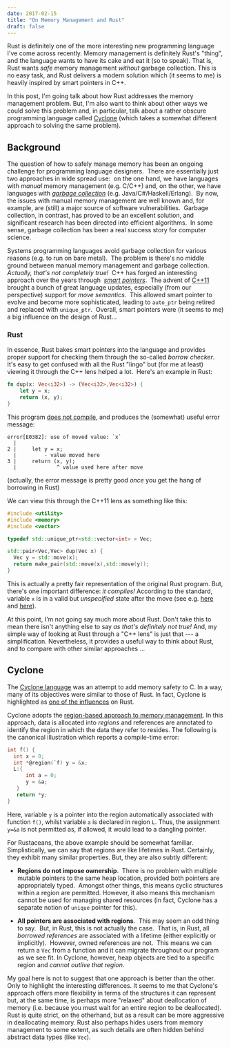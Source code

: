 ```yaml
---
date: 2017-02-15
title: "On Memory Management and Rust"
draft: false
---
```


Rust is definitely one of the more interesting new programming language I've come across recently. Memory management is definitely Rust's "thing", and the language wants to have its cake and eat it (so to speak). That is, Rust wants *safe* memory management *without* garbage collection. This is no easy task, and Rust delivers a modern solution which (it seems to me) is heavily inspired by smart pointers in C++.

In this post, I'm going talk about how Rust addresses the memory management problem. But, I'm also want to think about other ways we could solve this problem and, in particular, talk about a rather obscure programming language called [Cyclone](https://en.wikipedia.org/wiki/Cyclone_(programming_language)) (which takes a somewhat different approach to solving the same problem).

## Background
The question of how to safely manage memory has been an ongoing challenge for programming language designers.  There are essentially just two approaches in wide spread use:  on the one hand, we have languages with *manual* memory management (e.g. C/C++) and, on the other, we have languages with *[garbage collection](https://en.wikipedia.org/wiki/Garbage_collection_(computer_science))* (e.g. Java/C#/Haskell/Erlang).  By now, the issues with manual memory management are well known and, for example, are (still) a major source of software vulnerabilities.  Garbage collection, in contrast, has proved to be an excellent solution, and significant research has been directed into efficient algorithms.  In some sense, garbage collection has been a real success story for computer science.

Systems programming languages avoid garbage collection for various reasons (e.g. to run on bare metal).  The problem is there's no middle ground between manual memory management and garbage collection.  *Actually, that's not completely true!*  C++ has forged an interesting approach over the years through  [*smart pointers*](https://en.wikipedia.org/wiki/Smart_pointer).  The advent of [C++11](https://en.wikipedia.org/wiki/C%2B%2B11) brought a bunch of great language updates, especially (from our perspective) support for *move semantics*.  This allowed smart pointer to evolve and become more sophisticated, leading to `auto_ptr` being retired and replaced with `unique_ptr`.  Overall, smart pointers were (it seems to me) a big influence on the design of Rust...
### Rust
In essence, Rust bakes smart pointers into the language and provides proper support for checking them through the so-called *borrow checker*.  It's easy to get confused with all the Rust "lingo" but (for me at least) viewing it through the C++ lens helped a lot.  Here's an example in Rust:
```Rust
fn dup(x: Vec<i32>) -> (Vec<i32>,Vec<i32>) { 
    let y = x;
    return (x, y); 
}
```
This program [does not compile](https://play.rust-lang.org/?gist=b813c1ec0196f5a17af85f0bc3b86690&version=stable&backtrace=0), and produces the (somewhat) useful error message:
```
error[E0382]: use of moved value: `x`
  |
2 |     let y = x;
  |         - value moved here
3 |     return (x, y); 
  |             ^ value used here after move
```
(actually, the error message is pretty good *once* you get the hang of borrowing in Rust)

We can view this through the C++11 lens as something like this:
```cpp
#include <utility>
#include <memory>
#include <vector>

typedef std::unique_ptr<std::vector<int> > Vec;

std::pair<Vec,Vec> dup(Vec x) {
  Vec y = std::move(x);
  return make_pair(std::move(x),std::move(y));
}
```
This is actually a pretty fair representation of the original Rust program. But, there's one important difference: *it compiles!* According to the standard, variable `x` is in a valid but *unspecified* state after the move (see e.g. [here](http://stackoverflow.com/questions/20850196/what-lasts-after-using-stdmove-c11) and [here](http://stackoverflow.com/questions/9168823/reusing-a-moved-container)).

At this point, I'm not going say much more about Rust.  Don't take this to mean there isn't anything else to say *as that's definitely not true!* And, my simple way of looking at Rust through a "C++ lens" is just that --- a simplification.  Nevertheless, it provides a useful way to think about Rust, and to compare with other similar approaches ...

## Cyclone
The [Cyclone language](https://en.wikipedia.org/wiki/Cyclone_(programming_language)) was an attempt to add memory safety to C. In a way, many of its objectives were similar to those of Rust. In fact, Cyclone is highlighted as [one of the influences](https://doc.rust-lang.org/reference.html#appendix-influences) on Rust.

Cyclone adopts the [region-based approach to memory management](https://en.wikipedia.org/wiki/Region-based_memory_management). In this approach, data is allocated into *regions* and references are annotated to identify the region in which the data they refer to resides. The following is the canonical illustration which reports a compile-time error:
```c
int f() {
  int x = 0;
  int *@region(`f) y = &x;
  L:{
      int a = 0;
      y = &a;
   }
   return *y;
}
```
Here, variable `y` is a pointer into the region automatically associated with function `f()`, whilst variable `a` is declared in region `L`. Thus, the assignment `y=&a` is not permitted as, if allowed, it would lead to a dangling pointer.

For Rustaceans, the above example should be somewhat familiar. Simplistically, we can say that regions are like lifetimes in Rust. Certainly, they exhibit many similar properties. But, they are also subtly different:
   * **Regions do not impose ownership**.  There is no problem with multiple mutable pointers to the same heap location, provided both pointers are appropriately typed.  Amongst other things, this means cyclic structures within a region are permitted.  However, it also means this mechanism cannot be used for managing shared resources (in fact, Cyclone has a separate notion of `unique` pointer for this).

   * **All pointers are associated with regions**.  This may seem an odd thing to say.  But, in Rust, this is not actually the case.  That is, in Rust, all *borrowed references* are associated with a lifetime (either explicitly or implicitly).  However, owned references are not.  This means we can return a `Vec` from a function and it can migrate throughout our program as we see fit.  In Cyclone, however, heap objects are tied to a specific region and *cannot outlive that region*.



My goal here is not to suggest that one approach is better than the other.  Only to highlight the interesting differences.  It seems to me that Cyclone's approach offers more flexibility in terms of the structures it can represent but, at the same time, is perhaps more "relaxed" about deallocation of memory (i.e. because you must wait for an entire region to be deallocated).  Rust is quite strict, on the otherhand, but as a result can be more aggressive in deallocating memory.  Rust also perhaps hides users from memory management to some extent, as such details are often hidden behind abstract data types (like `Vec`).
